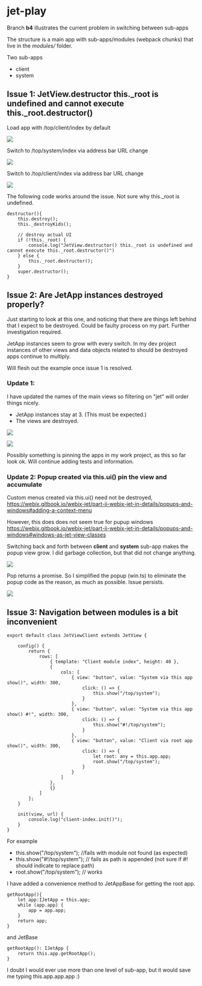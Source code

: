 jet-play
=====


Branch **b4** illustrates the current problem in switching between sub-apps

The structure is a main app with sub-apps/modules (webpack chunks) that live in the *modules/<modulename>* folder.

Two sub-apps
* client
* system


## Issue 1: JetView.destructor this._root is undefined and cannot execute this._root.destructor() ##


Load app with /top/client/index by default

![](images/01.png)

Switch to /top/system/index via address bar URL change

![](images/02.png)

Switch to /top/client/index via address bar URL change

![](images/03.png)


The following code works around the issue. Not sure why this._root is undefined.

```
destructor(){
	this.destroy();
	this._destroyKids();

	// destroy actual UI
	if (!this._root) {
		console.log("JetView.destructor() this._root is undefined and cannot execute this._root.destructor()")
	} else {
		this._root.destructor();
	}
	super.destructor();
}
```


## Issue 2: Are JetApp instances destroyed properly? ##

Just starting to look at this one, and noticing that there are things left behind that I expect to be destroyed.
Could be faulty process on my part. Further investigation required.

JetApp instances seem to grow with every switch. In my dev project instances of other views and data objects related to should be destroyed apps continue to multiply.

Will flesh out the example once issue 1 is resolved.  

### Update 1: ###

I have updated the names of the main views so filtering on "jet" will order things nicely.

* JetApp instances stay at 3. (This must be expected.) 
* The views are destroyed. 

![](images/04.png)

![](images/05.png)

Possibly something is pinning the apps in my work project, as this so far look ok. Will continue adding tests and information.

### Update 2: Popup created via this.ui() pin the view and accumulate ###

Custom menus created via this.ui() need not be destroyed, https://webix.gitbook.io/webix-jet/part-ii-webix-jet-in-details/popups-and-windows#adding-a-context-menu

However, this does does not seem true for pupup windows
https://webix.gitbook.io/webix-jet/part-ii-webix-jet-in-details/popups-and-windows#windows-as-jet-view-classes

Switching back and forth between **client** and **system** sub-app makes the popup view grow. I did garbage collection, but that did not change anything. 

![](images/06.png)


Pop returns a promise. So I simplified the popup (win.ts) to eliminate the popup code as the reason, as much as possible. Issue persists.


![](images/07.png)


## Issue 3: Navigation between modules is a bit inconvenient ##


```
export default class JetViewClient extends JetView {

    config() {
        return {
            rows: [
                { template: "Client module index", height: 40 },
                {
                    cols: [
                        { view: "button", value: "System via this app show()", width: 300,
                            click: () => {
                                this.show("/top/system");
                            }
                        },
                        { view: "button", value: "System via this app show() #!", width: 300,
                            click: () => {
                                this.show("#!/top/system");
                            }
                        },
                        { view: "button", value: "Client via root app show()", width: 300,
                            click: () => {
                                let root: any = this.app.app;
                                root.show("/top/system");
                            }
                        }
                    ]
                },
                {}
            ]
        };
    }

    init(view, url) {
        console.log("client-index.init()");
    }
}
```

For example

* this.show("/top/system"); //fails with module not found (as expected)
* this.show("#!/top/system"); // fails as path is appended (not sure if #! should indicate to replace path)
* root.show("/top/system"); // works

I have added a convenience method to JetAppBase for getting the root app.

```
getRootApp(){
	let app:IJetApp = this.app;
	while (app.app) {
		app = app.app;
	}
	return app;
}
```

and JetBase

```
getRootApp(): IJetApp {
	return this.app.getRootApp();
}
```

I doubt I would ever use more than one level of sub-app, but it would save me typing this.app.app.app :)


